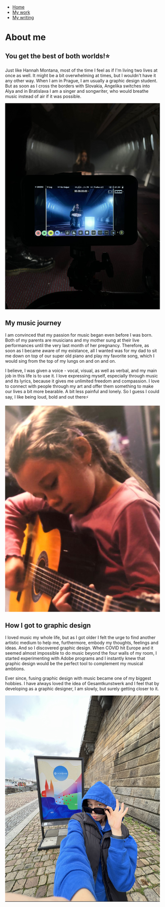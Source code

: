 - [Home](index.md)
- [My work](work.md)
- [My writing](writing.md)

# About me

## You get the best of both worlds!⭐️

Just like Hannah Montana, most of the time I feel as if I'm living two lives at once as well. It might be a bit overwhelming at times, but I wouldn't have it any other way. When I am in Prague, I am usually a graphic design student. But as soon as I cross the borders with Slovakia, Angelika switches into Alya and in Bratislava I am a singer and songwriter, who would breathe music instead of air if it was possible.

![me-behind-a-camera](images/girl-behind-camera.jpg)

## My music journey

I am convinced that my passion for music began even before I was born. Both of my parents are musicians and my mother sung at their live performances until the very last month of her pregnancy. Therefore, as soon as I became aware of my existance, all I wanted was for my dad to sit me down on top of our super old piano and play my favorite song, which I would sing from the top of my lungs on and on and on.

I believe, I was given a voice - vocal, visual, as well as verbal, and my main job in this life is to use it. I love expressing myself, especially through music and its lyrics, because it gives me unlimited freedom and compassion. I love to connect with people through my art and offer them something to make our lives a bit more bearable. A bit less painful and lonely. So I guess I could say, I like being loud, bold and out there⚡️


![little-me](images/little-girl-guitar.jpg)

## How I got to graphic design

I loved music my whole life, but as I got older I felt the urge to find another artistic medium to help me, furthermore, embody my thoughts, feelings and ideas. And so I discovered graphic design. When COVID hit Europe and it seemed almost impossible to do music beyond the four walls of my room, I started experimenting with Adobe programs and I instantly knew that graphic design would be the perfect tool to complement my musical ambtions. 

Ever since, fusing graphic design with music became one of my biggest hobbies. I have always loved the idea of Gesamtkunstwerk and I feel that by developing as a graphic designer, I am slowly, but surely getting closer to it.

![naplavka](images/naplavka.jpg)
